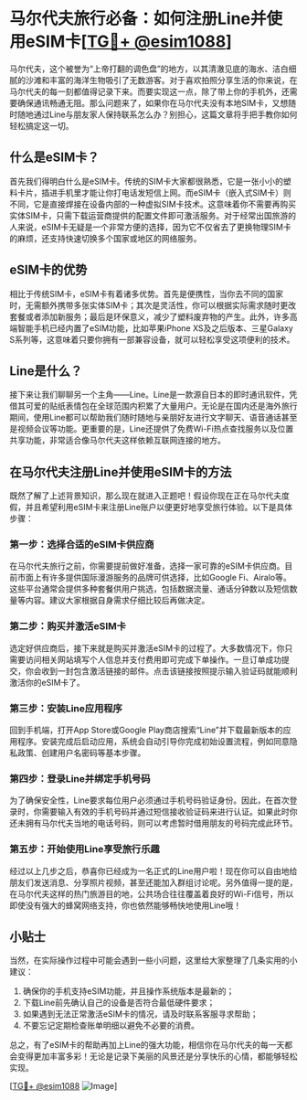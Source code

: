 # 马尔代夫旅行必备：如何注册Line并使用eSIM卡[[TG💪+ @esim1088](https://t.me/s/esim1088)]

马尔代夫，这个被誉为“上帝打翻的调色盘”的地方，以其清澈见底的海水、洁白细腻的沙滩和丰富的海洋生物吸引了无数游客。对于喜欢拍照分享生活的你来说，在马尔代夫的每一刻都值得记录下来。而要实现这一点，除了带上你的手机外，还需要确保通讯畅通无阻。那么问题来了，如果你在马尔代夫没有本地SIM卡，又想随时随地通过Line与朋友家人保持联系怎么办？别担心，这篇文章将手把手教你如何轻松搞定这一切。

## 什么是eSIM卡？

首先我们得明白什么是eSIM卡。传统的SIM卡大家都很熟悉，它是一张小小的塑料卡片，插进手机里才能让你打电话发短信上网。而eSIM卡（嵌入式SIM卡）则不同，它是直接焊接在设备内部的一种虚拟SIM卡技术。这意味着你不需要再购买实体SIM卡，只需下载运营商提供的配置文件即可激活服务。对于经常出国旅游的人来说，eSIM卡无疑是一个非常方便的选择，因为它不仅省去了更换物理SIM卡的麻烦，还支持快速切换多个国家或地区的网络服务。

## eSIM卡的优势

相比于传统SIM卡，eSIM卡有着诸多优势。首先是便携性，当你去不同的国家时，无需额外携带多张实体SIM卡；其次是灵活性，你可以根据实际需求随时更改套餐或者添加新服务；最后是环保意义，减少了塑料废弃物的产生。此外，许多高端智能手机已经内置了eSIM功能，比如苹果iPhone XS及之后版本、三星Galaxy S系列等，这意味着只要你拥有一部兼容设备，就可以轻松享受这项便利的技术。

## Line是什么？

接下来让我们聊聊另一个主角——Line。Line是一款源自日本的即时通讯软件，凭借其可爱的贴纸表情包在全球范围内积累了大量用户。无论是在国内还是海外旅行期间，使用Line都可以帮助我们随时随地与亲朋好友进行文字聊天、语音通话甚至是视频会议等功能。更重要的是，Line还提供了免费Wi-Fi热点查找服务以及位置共享功能，非常适合像马尔代夫这样依赖互联网连接的地方。

## 在马尔代夫注册Line并使用eSIM卡的方法

既然了解了上述背景知识，那么现在就进入正题吧！假设你现在正在马尔代夫度假，并且希望利用eSIM卡来注册Line账户以便更好地享受旅行体验。以下是具体步骤：

### 第一步：选择合适的eSIM卡供应商

在马尔代夫旅行之前，你需要提前做好准备，选择一家可靠的eSIM卡供应商。目前市面上有许多提供国际漫游服务的品牌可供选择，比如Google Fi、Airalo等。这些平台通常会提供多种套餐供用户挑选，包括数据流量、通话分钟数以及短信数量等内容。建议大家根据自身需求仔细比较后再做决定。

### 第二步：购买并激活eSIM卡

选定好供应商后，接下来就是购买并激活eSIM卡的过程了。大多数情况下，你只需要访问相关网站填写个人信息并支付费用即可完成下单操作。一旦订单成功提交，你会收到一封包含激活链接的邮件。点击该链接按照提示输入验证码就能顺利激活你的eSIM卡了。

### 第三步：安装Line应用程序

回到手机端，打开App Store或Google Play商店搜索“Line”并下载最新版本的应用程序。安装完成后启动应用，系统会自动引导你完成初始设置流程，例如同意隐私政策、创建用户名密码等基本步骤。

### 第四步：登录Line并绑定手机号码

为了确保安全性，Line要求每位用户必须通过手机号码验证身份。因此，在首次登录时，你需要输入有效的手机号码并通过短信接收验证码来进行认证。如果此时你还未拥有马尔代夫当地的电话号码，则可以考虑暂时借用朋友的号码完成此环节。

### 第五步：开始使用Line享受旅行乐趣

经过以上几步之后，恭喜你已经成为一名正式的Line用户啦！现在你可以自由地给朋友们发送消息、分享照片视频，甚至还能加入群组讨论呢。另外值得一提的是，在马尔代夫这样的热门旅游目的地，公共场合往往覆盖着良好的Wi-Fi信号，所以即使没有强大的蜂窝网络支持，你也依然能够畅快地使用Line哦！

## 小贴士

当然，在实际操作过程中可能会遇到一些小问题，这里给大家整理了几条实用的小建议：
1. 确保你的手机支持eSIM功能，并且操作系统版本是最新的；
2. 下载Line前先确认自己的设备是否符合最低硬件要求；
3. 如果遇到无法正常激活eSIM卡的情况，请及时联系客服寻求帮助；
4. 不要忘记定期检查账单明细以避免不必要的消费。

总之，有了eSIM卡的帮助再加上Line的强大功能，相信你在马尔代夫的每一天都会变得更加丰富多彩！无论是记录下美丽的风景还是分享快乐的心情，都能够轻松实现。

[[TG💪+ @esim1088](https://t.me/s/esim1088) ![Image](https://i.postimg.cc/4NQfJmqS/Snipaste-2025-05-13-00-14-12.png)]